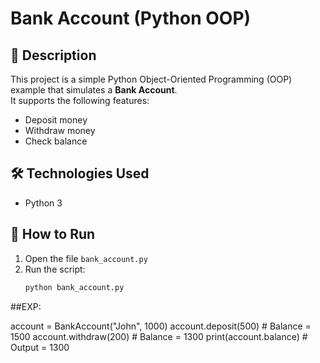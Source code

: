 # Bank Account (Python OOP)

## 📌 Description
This project is a simple Python Object-Oriented Programming (OOP) example that simulates a **Bank Account**.  
It supports the following features:
- Deposit money
- Withdraw money
- Check balance

## 🛠️ Technologies Used
- Python 3

## 🚀 How to Run
1. Open the file `bank_account.py`
2. Run the script:
   ```bash
   python bank_account.py

##EXP:

account = BankAccount("John", 1000)
account.deposit(500)      # Balance = 1500
account.withdraw(200)     # Balance = 1300
print(account.balance)    # Output = 1300
